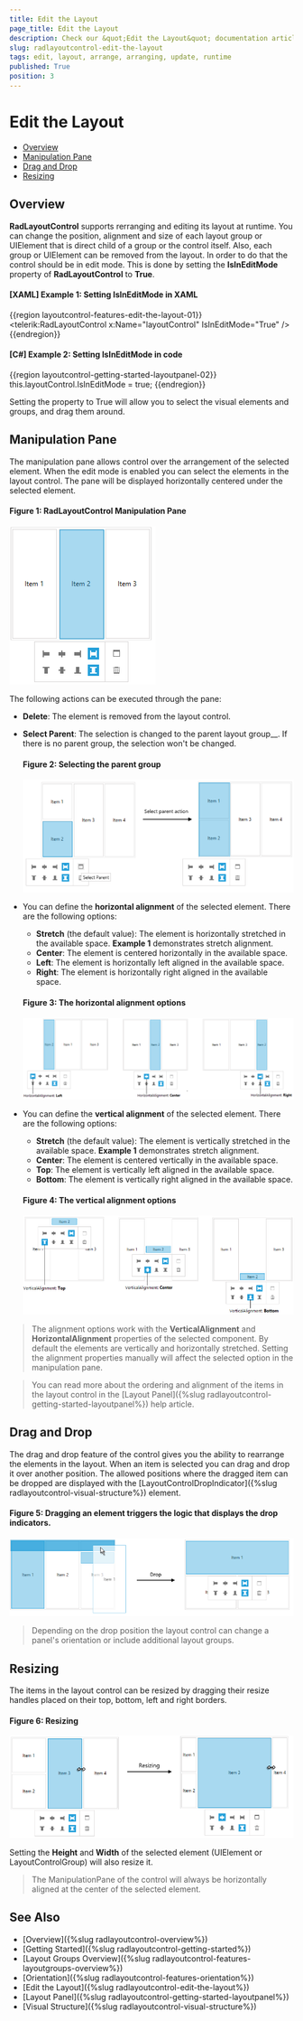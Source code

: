 ```yaml
---
title: Edit the Layout
page_title: Edit the Layout
description: Check our &quot;Edit the Layout&quot; documentation article for the RadLayoutControl {{ site.framework_name }} control.
slug: radlayoutcontrol-edit-the-layout
tags: edit, layout, arrange, arranging, update, runtime
published: True
position: 3
---
```


# Edit the Layout

* [Overview](#overview)
* [Manipulation Pane](#manipulation-pane)
* [Drag and Drop](#drag-and-drop)
* [Resizing](#resizing)

## Overview 

__RadLayoutControl__ supports rerranging and editing its layout at runtime. You can change the position, alignment and size of each layout group or UIElement that is direct child of a group or the control itself. Also, each group or UIElement can be removed from the layout. In order to do that the control should be in edit mode. This is done by setting the __IsInEditMode__ property of __RadLayoutControl__ to __True__.

#### __[XAML] Example 1: Setting IsInEditMode in XAML__
{{region layoutcontrol-features-edit-the-layout-01}}
	<telerik:RadLayoutControl x:Name="layoutControl" IsInEditMode="True" />
{{endregion}}

#### __[C#] Example 2: Setting IsInEditMode in code__
{{region layoutcontrol-getting-started-layoutpanel-02}}
	this.layoutControl.IsInEditMode = true;
{{endregion}}
	
Setting the property to True will allow you to select the visual elements and groups, and drag them around.

## Manipulation Pane

The manipulation pane allows control over the arrangement of the selected element. When the edit mode is enabled you can select the elements in the layout control. The pane will be displayed horizontally centered under the selected element.

#### __Figure 1: RadLayoutControl Manipulation Pane__
![](images/layoutcontrol-features-edit-the-layout-01.png)

The following actions can be executed through the pane:

* __Delete__: The element is removed from the layout control.

* __Select Parent__: The selection is changed to the parent layout group__. If there is no parent group, the selection won't be changed.
	
	#### __Figure 2: Selecting the parent group__
	![](images/layoutcontrol-features-edit-the-layout-02.png)
	
* You can define the __horizontal alignment__ of the selected element. There are the following options:
	* __Stretch__ (the default value): The element is horizontally stretched in the available space. __Example 1__ demonstrates stretch alignment.
	* __Center__: The element is centered horizontally in the available space.
	* __Left__: The element is horizontally left aligned in the available space.
	* __Right__: The element is horizontally right aligned in the available space.

	#### __Figure 3: The horizontal alignment options__
	![](images/layoutcontrol-features-edit-the-layout-03.png)
		
* You can define the __vertical alignment__ of the selected element. There are the following options:
	* __Stretch__ (the default value): The element is vertically stretched in the available space. __Example 1__ demonstrates stretch alignment.
	* __Center__: The element is centered vertically in the available space.
	* __Top__: The element is vertically left aligned in the available space.
	* __Bottom__: The element is vertically right aligned in the available space.

	#### __Figure 4: The vertical alignment options__
	![](images/layoutcontrol-features-edit-the-layout-04.png)

> The alignment options work with the __VerticalAlignment__ and __HorizontalAlignment__ properties of the selected component. By default the elements are vertically and horizontally stretched. Setting the alignment properties manually will affect the selected option in the manipulation pane.

<!-- -->

> You can read more about the ordering and alignment of the items in the layout control in the [Layout Panel]({%slug radlayoutcontrol-getting-started-layoutpanel%}) help article.

## Drag and Drop

The drag and drop feature of the control gives you the ability to rearrange the elements in the layout. When an item is selected you can drag and drop it over another position. The allowed positions where the dragged item can be dropped are displayed with the [LayoutControlDropIndicator]({%slug radlayoutcontrol-visual-structure%}) element.

#### __Figure 5: Dragging an element triggers the logic that displays the drop indicators.__
![](images/layoutcontrol-features-edit-the-layout-05.png)

> Depending on the drop position the layout control can change a panel's orientation or include additional layout groups.

## Resizing

The items in the layout control can be resized by dragging their resize handles placed on their top, bottom, left and right borders. 

#### __Figure 6: Resizing__
![](images/layoutcontrol-features-edit-the-layout-06.png)

Setting the __Height__ and __Width__ of the selected element (UIElement or LayoutControlGroup) will also resize it.

> The ManipulationPane of the control will always be horizontally aligned at the center of the selected element.

## See Also
* [Overview]({%slug radlayoutcontrol-overview%})
* [Getting Started]({%slug radlayoutcontrol-getting-started%})
* [Layout Groups Overview]({%slug radlayoutcontrol-features-layoutgroups-overview%})
* [Orientation]({%slug radlayoutcontrol-features-orientation%})
* [Edit the Layout]({%slug radlayoutcontrol-edit-the-layout%})
* [Layout Panel]({%slug radlayoutcontrol-getting-started-layoutpanel%})
* [Visual Structure]({%slug radlayoutcontrol-visual-structure%})